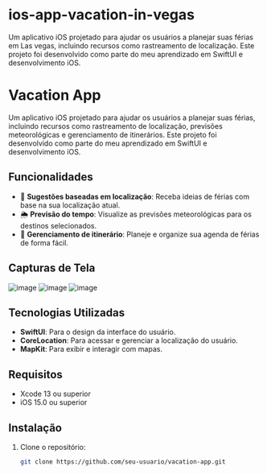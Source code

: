 # ios-app-vacation-in-vegas
Um aplicativo iOS projetado para ajudar os usuários a planejar suas férias em Las vegas, incluindo recursos como rastreamento de localização. Este projeto foi desenvolvido como parte do meu aprendizado em SwiftUI e desenvolvimento iOS.

# Vacation App

Um aplicativo iOS projetado para ajudar os usuários a planejar suas férias, incluindo recursos como rastreamento de localização, previsões meteorológicas e gerenciamento de itinerários. Este projeto foi desenvolvido como parte do meu aprendizado em SwiftUI e desenvolvimento iOS.

## Funcionalidades

- 📍 **Sugestões baseadas em localização**: Receba ideias de férias com base na sua localização atual.
- 🌦️ **Previsão do tempo**: Visualize as previsões meteorológicas para os destinos selecionados.
- 📅 **Gerenciamento de itinerário**: Planeje e organize sua agenda de férias de forma fácil.

## Capturas de Tela

![image](https://github.com/user-attachments/assets/67e9f41b-4c42-4b73-ae01-8bd300fbd3f4)
![image](https://github.com/user-attachments/assets/c2f2155f-096f-4bd9-a821-91637fa564d1)
![image](https://github.com/user-attachments/assets/025e046d-20ed-440d-9999-adb33d22f471)


## Tecnologias Utilizadas

- **SwiftUI**: Para o design da interface do usuário.
- **CoreLocation**: Para acessar e gerenciar a localização do usuário.
- **MapKit**: Para exibir e interagir com mapas.


## Requisitos

- Xcode 13 ou superior
- iOS 15.0 ou superior

## Instalação

1. Clone o repositório:
   ```bash
   git clone https://github.com/seu-usuario/vacation-app.git
